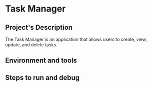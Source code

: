 # Task Manager

## Project's Description
The Task Manager is an application that allows users to create, view, update, and delete tasks.

## Environment and tools

## Steps to run and debug

